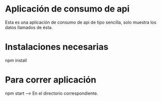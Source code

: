 # Aplicación de consumo de api

Esta es una aplicación de consumo de api de tipo sencilla, solo muestra los datos llamados de ésta.

# Instalaciones necesarias

npm install

# Para correr aplicación

npm start --> En el directorio correspondiente.

